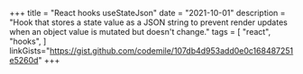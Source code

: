 +++
title = "React hooks useStateJson"
date = "2021-10-01"
description = "Hook that stores a state value as a JSON string to prevent render updates when an object value is mutated but doesn't change."
tags = [
    "react",
    "hooks",
]
linkGists="https://gist.github.com/codemile/107db4d953add0e0c168487251e5260d"
+++

